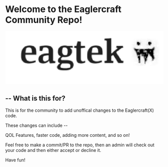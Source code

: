 # Welcome to the Eaglercraft Community Repo!

![Alt text](../profileimages/image.png)

## -- What is this for?

This is for the community to add unoffical changes to the Eaglercraft(X) code.

These changes can include --

QOL Features, faster code, adding more content, and so on!


Feel free to make a commit/PR to the repo, then an admin will check out your code and then either accept or decline it.


Have fun!
